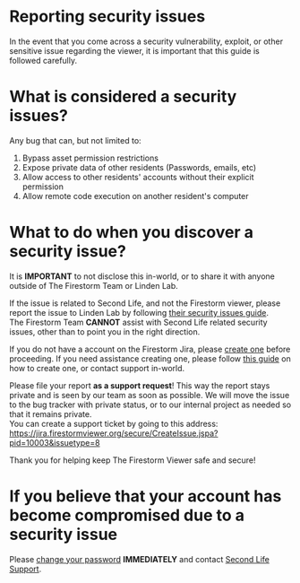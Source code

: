 # Reporting security issues
In the event that you come across a security vulnerability, exploit, or other sensitive issue regarding the viewer, it is important that this guide is followed carefully.

# What is considered a security issues?
Any bug that can, but not limited to:
1. Bypass asset permission restrictions
2. Expose private data of other residents (Passwords, emails, etc)
3. Allow access to other residents' accounts without their explicit permission
4. Allow remote code execution on another resident's computer

# What to do when you discover a security issue?
It is **IMPORTANT** to not disclose this in-world, or to share it with anyone outside of The Firestorm Team or Linden Lab.

If the issue is related to Second Life, and not the Firestorm viewer, please report the issue to Linden Lab by following [their security issues guide](https://wiki.secondlife.com/wiki/Security_issues).<br/>
The Firestorm Team **CANNOT** assist with Second Life related security issues, other than to point you in the right direction.

If you do not have a account on the Firestorm Jira, please [create one](http://jira.firestormviewer.org/secure/Signup!default.jspa) before proceeding. If you need assistance creating one, please follow [this guide](https://wiki.firestormviewer.org/file_a_jira#creating_an_account) on how to create one, or contact support in-world.


Please file your report **as a support request**! This way the report stays private and is seen by our team as soon as possible. We will move the issue to the bug tracker with private status, or to our internal project as needed so that it remains private.<br/>
You can create a support ticket by going to this address:<br/>
https://jira.firestormviewer.org/secure/CreateIssue.jspa?pid=10003&issuetype=8

Thank you for helping keep The Firestorm Viewer safe and secure!

# If you believe that your account has become compromised due to a security issue
Please [change your password](https://community.secondlife.com/knowledgebase/english/password-and-account-information-r2/#Section__3) **IMMEDIATELY** and contact [Second Life Support](http://secondlife.com/community/support.php).
